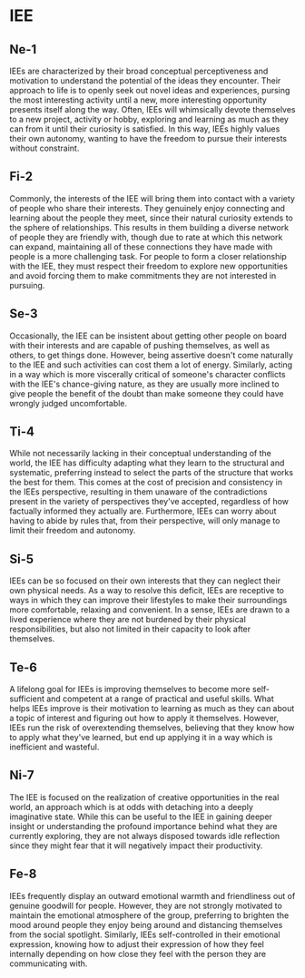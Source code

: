 # IEE

## Ne-1

IEEs are characterized by their broad conceptual perceptiveness and motivation to understand the potential of the ideas they encounter. Their approach to life is to openly seek out novel ideas and experiences, pursing the most interesting activity until a new, more interesting opportunity presents itself along the way. Often, IEEs will whimsically devote themselves to a new project, activity or hobby, exploring and learning as much as they can from it until their curiosity is satisfied. In this way, IEEs highly values their own autonomy, wanting to have the freedom to pursue their interests without constraint.

## Fi-2

Commonly, the interests of the IEE will bring them into contact with a variety of people who share their interests. They genuinely enjoy connecting and learning about the people they meet, since their natural curiosity extends to the sphere of relationships. This results in them building a diverse network of people they are friendly with, though due to rate at which this network can expand, maintaining all of these connections they have made with people is a more challenging task. For people to form a closer relationship with the IEE, they must respect their freedom to explore new opportunities and avoid forcing them to make commitments they are not interested in pursuing.

## Se-3

Occasionally, the IEE can be insistent about getting other people on board with their interests and are capable of pushing themselves, as well as others, to get things done. However, being assertive doesn't come naturally to the IEE and such activities can cost them a lot of energy. Similarly, acting in a way which is more viscerally critical of someone's character conflicts with the IEE's chance-giving nature, as they are usually more inclined to give people the benefit of the doubt than make someone they could have wrongly judged uncomfortable.

## Ti-4

While not necessarily lacking in their conceptual understanding of the world, the IEE has difficulty adapting what they learn to the structural and systematic, preferring instead to select the parts of the structure that works the best for them. This comes at the cost of precision and consistency in the IEEs perspective, resulting in them unaware of the contradictions present in the variety of perspectives they've accepted, regardless of how factually informed they actually are. Furthermore, IEEs can worry about having to abide by rules that, from their perspective, will only manage to limit their freedom and autonomy.

## Si-5

IEEs can be so focused on their own interests that they can neglect their own physical needs. As a way to resolve this deficit, IEEs are receptive to ways in which they can improve their lifestyles to make their surroundings more comfortable, relaxing and convenient. In a sense, IEEs are drawn to a lived experience where they are not burdened by their physical responsibilities, but also not limited in their capacity to look after themselves.

## Te-6

A lifelong goal for IEEs is improving themselves to become more self-sufficient and competent at a range of practical and useful skills. What helps IEEs improve is their motivation to learning as much as they can about a topic of interest and figuring out how to apply it themselves. However, IEEs run the risk of overextending themselves, believing that they know how to apply what they've learned, but end up applying it in a way which is inefficient and wasteful.

## Ni-7

The IEE is focused on the realization of creative opportunities in the real world, an approach which is at odds with detaching into a deeply imaginative state. While this can be useful to the IEE in gaining deeper insight or understanding the profound importance behind what they are currently exploring, they are not always disposed towards idle reflection since they might fear that it will negatively impact their productivity.

## Fe-8

IEEs frequently display an outward emotional warmth and friendliness out of genuine goodwill for people. However, they are not strongly motivated to maintain the emotional atmosphere of the group, preferring to brighten the mood around people they enjoy being around and distancing themselves from the social spotlight. Similarly, IEEs self-controlled in their emotional expression, knowing how to adjust their expression of how they feel internally depending on how close they feel with the person they are communicating with.

